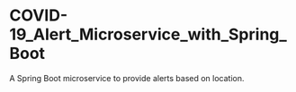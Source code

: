 # COVID-19_Alert_Microservice_with_Spring_Boot
A  Spring Boot microservice  to provide alerts based on location.

